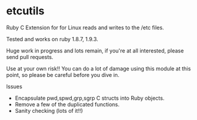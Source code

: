 etcutils
========

Ruby C Extension for for Linux reads and writes to the /etc files.

Tested and works on ruby 1.8.7, 1.9.3.

Huge work in progress and lots remain, if you're at all interested,
please send pull requests.

Use at your own risk!! You can do a lot of damage using this module at
this point, so please be careful before you dive in.

Issues

* Encapsulate pwd,spwd,grp,sgrp C structs into Ruby objects.
* Remove a few of the duplicated functions.
* Sanity checking (lots of it!!)